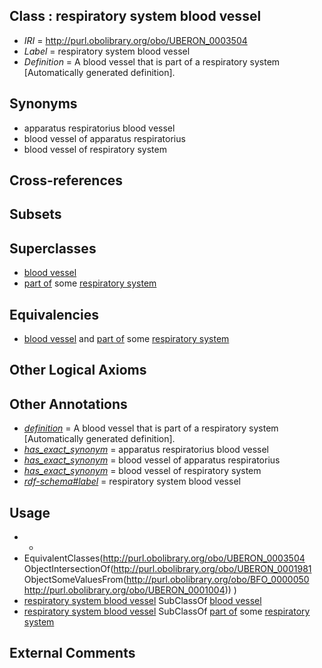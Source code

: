 
## Class : respiratory system blood vessel

 * *IRI* = http://purl.obolibrary.org/obo/UBERON_0003504
 * *Label* = respiratory system blood vessel
 * *Definition* = A blood vessel that is part of a respiratory system [Automatically generated definition].

## Synonyms

 * apparatus respiratorius blood vessel
 * blood vessel of apparatus respiratorius
 * blood vessel of respiratory system

## Cross-references


## Subsets


## Superclasses

 * [blood vessel](../../UBERON/81/UBERON_0001981.md)
 * [part of](../../BFO/50/BFO_0000050.md) some [respiratory system](../../UBERON/04/UBERON_0001004.md)

## Equivalencies

 * [blood vessel](../../UBERON/81/UBERON_0001981.md) and [part of](../../BFO/50/BFO_0000050.md) some [respiratory system](../../UBERON/04/UBERON_0001004.md)

## Other Logical Axioms


## Other Annotations

 * *[definition](../../IAO/15/IAO_0000115.md)* = A blood vessel that is part of a respiratory system [Automatically generated definition].
 * *[has_exact_synonym](../../ym/oboInOwl#hasExactSynonym.md)* = apparatus respiratorius blood vessel
 * *[has_exact_synonym](../../ym/oboInOwl#hasExactSynonym.md)* = blood vessel of apparatus respiratorius
 * *[has_exact_synonym](../../ym/oboInOwl#hasExactSynonym.md)* = blood vessel of respiratory system
 * *[rdf-schema#label](../../el/rdf-schema#label.md)* = respiratory system blood vessel

## Usage

 * -
 * EquivalentClasses(<http://purl.obolibrary.org/obo/UBERON_0003504> ObjectIntersectionOf(<http://purl.obolibrary.org/obo/UBERON_0001981> ObjectSomeValuesFrom(<http://purl.obolibrary.org/obo/BFO_0000050> <http://purl.obolibrary.org/obo/UBERON_0001004>)) )
 * [respiratory system blood vessel](../../UBERON/04/UBERON_0003504.md) SubClassOf [blood vessel](../../UBERON/81/UBERON_0001981.md)
 * [respiratory system blood vessel](../../UBERON/04/UBERON_0003504.md) SubClassOf [part of](../../BFO/50/BFO_0000050.md) some [respiratory system](../../UBERON/04/UBERON_0001004.md)

## External Comments

